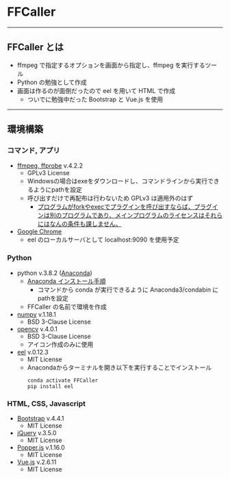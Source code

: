 # FFCaller
***
## FFCaller とは
- ffmpeg で指定するオプションを画面から指定し、ffmpeg を実行するツール
- Python の勉強として作成
- 画面は作るのが面倒だったので eel を用いて HTML で作成
  - ついでに勉強中だった Bootstrap と Vue.js を使用

***
## 環境構築
### コマンド, アプリ
- [ffmpeg, ffprobe](https://www.ffmpeg.org/download.html) v.4.2.2
  - GPLv3 License
  - Windowsの場合はexeをダウンロードし、コマンドラインから実行できるようにpathを設定
  - 呼び出すだけで再配布は行わないため GPLv3 は適用外のはず
    - [プログラムがforkやexecでプラグインを呼び出すならば、プラグインは別のプログラムであり、メインプログラムのライセンスはそれらにはなんの条件も課しません。](https://www.gnu.org/licenses/gpl-faq.ja.html#GPLAndPlugins)
- [Google Chrome](https://www.google.com/intl/ja/chrome/)
  - eel のローカルサーバとして localhost:9090 を使用予定

### Python
- python v.3.8.2 ([Anaconda](https://www.anaconda.com/products/individual))
  - [Anaconda インストール手順](https://www.python.jp/install/anaconda/index.html)
    - コマンドから conda が実行できるように Anaconda3/condabin にpathを設定
  - FFCaller の名前で環境を作成
- [numpy](https://anaconda.org/anaconda/numpy) v.1.18.1
  - BSD 3-Clause License
- [opencv](https://anaconda.org/anaconda/opencv) v.4.0.1
  - BSD 3-Clause License
  - アイコン作成のみに使用
- [eel](https://github.com/samuelhwilliams/Eel) v.0.12.3
  - MIT License
  - Anacondaからターミナルを開き以下を実行することでインストール
    ```
    conda activate FFCaller
    pip install eel
    ```

### HTML, CSS, Javascript
- [Bootstrap](https://github.com/twbs/bootstrap/releases) v.4.4.1
  - MIT License
- [jQuery](https://jquery.com/download/) v.3.5.0
  - MIT License
- [Popper.js](https://github.com/popperjs/popper-core/releases) v.1.16.0
  - MIT License
- [Vue.js](https://github.com/vuejs/vue/releases) v.2.6.11
  - MIT License
